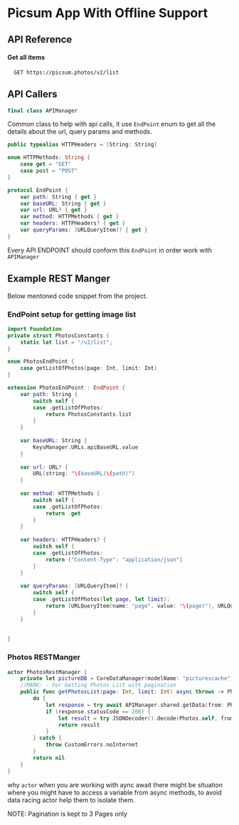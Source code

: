 
# Picsum App With Offline Support




## API Reference

#### Get all items

```http
  GET https://picsum.photos/v2/list
```


## API Callers

```swift
final class APIManager
```

Common class to help with api calls, it use ```EndPoint``` enum to get all the details about the url, query params and methods.

```swift
public typealias HTTPHeaders = [String: String]

enum HTTPMethods: String {
    case get = "GET"
    case post = "POST"
}

protocol EndPoint {
    var path: String { get }
    var baseURL: String { get }
    var url: URL? { get }
    var method: HTTPMethods { get }
    var headers: HTTPHeaders? { get }
    var queryParams: [URLQueryItem]? { get }
}
```

Every API ENDPOINT should conform this ```EndPoint``` in order work with ```APIManager```


## Example REST Manger

Below mentoned code snippet from the project.

### EndPoint setup for getting image list
```swift
import Foundation
private struct PhotosConstants {
    static let list = "/v2/list";
}

enum PhotosEndPoint {
    case getListOfPhotos(page: Int, limit: Int)
}

extension PhotosEndPoint : EndPoint {
    var path: String {
        switch self {
        case .getListOfPhotos:
            return PhotosConstants.list
        }
    }
    
    var baseURL: String {
        KeysManager.URLs.apiBaseURL.value
    }
    
    var url: URL? {
        URL(string: "\(baseURL)\(path)")
    }
    
    var method: HTTPMethods {
        switch self {
        case .getListOfPhotos:
            return .get
        }
    }
    
    var headers: HTTPHeaders? {
        switch self {
        case .getListOfPhotos:
            return ["Content-Type": "application/json"]
        }
    }
    
    var queryParams: [URLQueryItem]? {
        switch self {
        case .getListOfPhotos(let page, let limit):
            return [URLQueryItem(name: "page", value: "\(page)"), URLQueryItem(name: "limit", value: "\(limit)")]
        }
    }
    
    
}
```

### Photos RESTManger

```swift
actor PhotosRestManager {
    private let pictureDB = CoreDataManager(modelName: "picturescache")
    //MARK: - For Getting Photos List with pagination
    public func getPhotosList(page: Int, limit: Int) async throws -> Photos? {
        do {
            let response = try await APIManager.shared.getData(from: PhotosEndPoint.getListOfPhotos(page: page, limit: limit))
            if (response.statusCode == 200) {
                let result = try JSONDecoder().decode(Photos.self, from: response.data)
                return result
            }
        } catch {
            throw CustomErrors.noInternet
        }
        return nil
    }
}
```

why ```actor``` when you are working with aync await there might be situation where you might have to access a variable from async methods, to avoid data racing actor help them to isolate them.

NOTE: Pagination is kept to 3 Pages only

